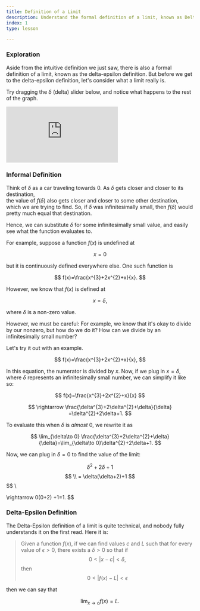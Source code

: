 ```yaml
---
title: Definition of a Limit
description: Understand the formal definition of a limit, known as Delta-Epsilon.
index: 1
type: lesson

---
```

### Exploration

Aside from the intuitive definition we just saw, there is also a formal definition of a limit, known as the delta-epsilon definition. But before we get to the delta-epsilon definition, let's consider what a limit really is.

Try dragging the $\delta$ (delta) slider below, and notice what happens to the rest of the graph.

<iframe src="https://www.desmos.com/calculator/zn8cexcigg?embed" class="graph" frameborder="0"></iframe>


### Informal Definition

Think of $\delta$ as a car traveling towards $0$. As $\delta$ gets closer and closer to its destination,  
the value of $f(\delta)$ also gets closer and closer to some other destination, which we are trying to find.
So, if $\delta$ was infinitesimally small, then $f(\delta)$ would pretty much equal that destination.

Hence, we can substitute $\delta$ for some infinitesimally small value, and easily see what the function evaluates to.

For example, suppose a function $f(x)$ is undefined at

$$ 
x=0 
$$

but it is continuously defined everywhere else. One such function is

$$ 
f(x)=\frac{x^{3}+2x^{2}+x}{x}. 
$$

However, we know that $f(x)$ is defined at

$$ 
x=\delta, 
$$

where $\delta$ is a  non-zero value.

However, we must be careful: For example, we know that it's okay to divide by our nonzero, but how do we do it?
How can we divide by an infinitesimally small number?

Let's try it out with an example.

$$ 
f(x)=\frac{x^{3}+2x^{2}+x}{x}, 
$$

In this equation, the numerator is divided by $x$. Now, if we plug in $x=\delta,$ where $\delta$ represents
an infinitesimally small number, we can simplify it like so:

$$ 
f(x)=\frac{x^{3}+2x^{2}+x}{x} 
$$

$$ 
\rightarrow \frac{\delta^{3}+2\delta^{2}+\delta}{\delta} =\delta^{2}+2\delta+1. 
$$

To evaluate this when $\delta$ is _almost_ $0$, we rewrite it as

$$ 
\lim_{\delta\to 0} \frac{\delta^{3}+2\delta^{2}+\delta}{\delta}=\lim_{\delta\to 0}\delta^{2}+2\delta+1. 
$$

Now, we can plug in $\delta=0$ to find the value of the limit:

$$ 
\delta^2+2\delta +1 $$ 
$$ \\
= \delta(\delta+2)+1  $$
$$ \\

\rightarrow 0(0+2) +1=1. 
$$

### Delta-Epsilon Definition

The Delta-Epsilon definition of a limit is quite technical, and nobody fully understands it on the first read. Here it is:

> Given a function $f(x)$, if we can find values $c$ and $L$ such that for every value of $\epsilon > 0$, there exists a  $\delta >0$ so that if
$$ 
0 < |x -c| < \delta, 
$$
then
$$ 
0 < | f(x) - L | < \epsilon 
$$

then we can say that

$$ 
\lim_{x \to c } f(x) = L. 
$$
<!--stackedit_data:
eyJoaXN0b3J5IjpbLTIxMzM1NDk1ODJdfQ==
-->